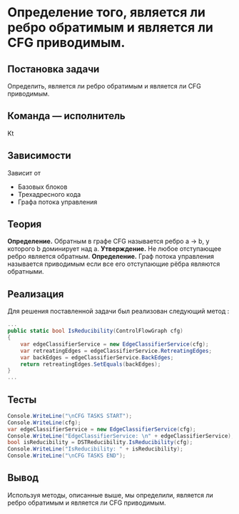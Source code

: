 # Определение того, является ли ребро обратимым и является ли CFG приводимым.

## Постановка задачи
Определить, является ли ребро обратимым и является ли CFG приводимым.
## Команда — исполнитель
Kt

## Зависимости
Зависит от  
- Базовых блоков  
- Трехадресного кода  
- Графа потока управления 

## Теория

**Определение.** Обратным в графе CFG называется ребро a → b, у
которого b доминирует над a.
**Утверждение.** Не любое отступающее ребро является обратным.
**Определение.** Граф потока управления называется приводимым если
все его отступающие рёбра являются обратными.
## Реализация

Для решения поставленной задачи был реализован следующий метод :

```csharp
...
public static bool IsReducibility(ControlFlowGraph cfg)
{
	var edgeClassifierService = new EdgeClassifierService(cfg);
	var retreatingEdges = edgeClassifierService.RetreatingEdges;
	var backEdges = edgeClassifierService.BackEdges;
	return retreatingEdges.SetEquals(backEdges);
}
...
```

## Тесты
```csharp
Console.WriteLine("\nCFG TASKS START");
Console.WriteLine(cfg);
var edgeClassifierService = new EdgeClassifierService(cfg);
Console.WriteLine("EdgeClassifierService: \n" + edgeClassifierService);
bool isReducibility = DSTReducibility.IsReducibility(cfg);
Console.WriteLine("IsReducibility: " + isReducibility);
Console.WriteLine("\nCFG TASKS END");
```

## Вывод
Используя методы, описанные выше, мы определили, является ли ребро обратимым и является ли CFG приводимым.
